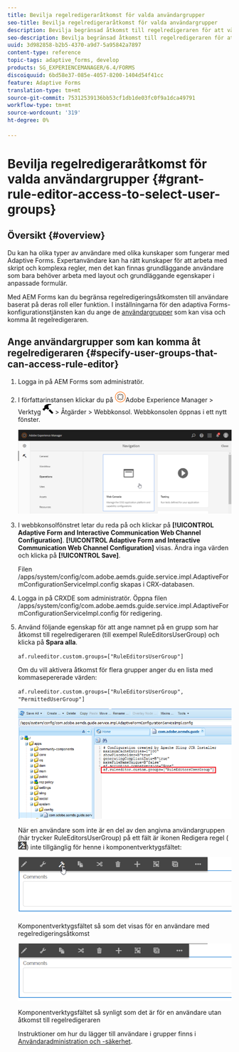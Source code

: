 ```yaml
---
title: Bevilja regelredigeraråtkomst för valda användargrupper
seo-title: Bevilja regelredigeraråtkomst för valda användargrupper
description: Bevilja begränsad åtkomst till regelredigeraren för att välja användargrupper.
seo-description: Bevilja begränsad åtkomst till regelredigeraren för att välja användargrupper.
uuid: 3d982858-b2b5-4370-a9d7-5a95842a7897
content-type: reference
topic-tags: adaptive_forms, develop
products: SG_EXPERIENCEMANAGER/6.4/FORMS
discoiquuid: 6bd58e37-085e-4057-8200-1404d54f41cc
feature: Adaptive Forms
translation-type: tm+mt
source-git-commit: 75312539136bb53cf1db1de03fc0f9a1dca49791
workflow-type: tm+mt
source-wordcount: '319'
ht-degree: 0%

---
```



# Bevilja regelredigeraråtkomst för valda användargrupper {#grant-rule-editor-access-to-select-user-groups}

## Översikt {#overview}

Du kan ha olika typer av användare med olika kunskaper som fungerar med Adaptive Forms. Expertanvändare kan ha rätt kunskaper för att arbeta med skript och komplexa regler, men det kan finnas grundläggande användare som bara behöver arbeta med layout och grundläggande egenskaper i anpassade formulär.

Med AEM Forms kan du begränsa regelredigeringsåtkomsten till användare baserat på deras roll eller funktion. I inställningarna för den adaptiva Forms-konfigurationstjänsten kan du ange de [användargrupper](/help/sites-administering/security.md) som kan visa och komma åt regelredigeraren.

## Ange användargrupper som kan komma åt regelredigeraren {#specify-user-groups-that-can-access-rule-editor}

1. Logga in på AEM Forms som administratör.
1. I författarinstansen klickar du på ![adobeexperienceManager](assets/adobeexperiencemanager.png)Adobe Experience Manager > Verktyg ![hammer](assets/hammer.png) > Åtgärder > Webbkonsol. Webbkonsolen öppnas i ett nytt fönster.

   ![1](assets/1.png)

1. I webbkonsolfönstret letar du reda på och klickar på **[!UICONTROL Adaptive Form and Interactive Communication Web Channel Configuration]**. **[!UICONTROL Adaptive Form and Interactive Communication Web Channel Configuration]** visas. Ändra inga värden och klicka på **[!UICONTROL Save]**.

   Filen /apps/system/config/com.adobe.aemds.guide.service.impl.AdaptiveFormConfigurationServiceImpl.config skapas i CRX-databasen.

1. Logga in på CRXDE som administratör. Öppna filen /apps/system/config/com.adobe.aemds.guide.service.impl.AdaptiveFormConfigurationServiceImpl.config för redigering.
1. Använd följande egenskap för att ange namnet på en grupp som har åtkomst till regelredigeraren (till exempel RuleEditorsUserGroup) och klicka på **Spara alla**.

   `af.ruleeditor.custom.groups=["RuleEditorsUserGroup"]`

   Om du vill aktivera åtkomst för flera grupper anger du en lista med kommasepererade värden:

   `af.ruleeditor.custom.groups=["RuleEditorsUserGroup", "PermittedUserGroup"]`

   ![create-user](assets/create-user.png)

   När en användare som inte är en del av den angivna användargruppen (här trycker RuleEditorsUserGroup) på ett fält är ikonen Redigera regel ( ![edit-rules1](assets/edit-rules1.png)) inte tillgänglig för henne i komponentverktygsfältet:

   ![componentsstoolbarwithre](assets/componentstoolbarwithre.png)

   Komponentverktygsfältet så som det visas för en användare med regelredigeringsåtkomst

   ![componentsstoolbarwithout](assets/componentstoolbarwithoutre.png)

   Komponentverktygsfältet så synligt som det är för en användare utan åtkomst till regelredigeraren

   Instruktioner om hur du lägger till användare i grupper finns i [Användaradministration och -säkerhet](/help/sites-administering/security.md).

